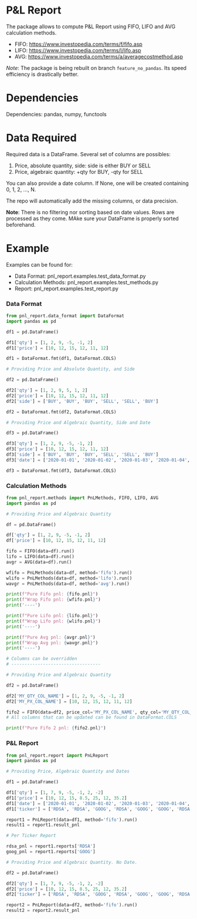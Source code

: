# P&L Report
The package allows to compute P&L Report using FIFO, LIFO and AVG calculation methods.

- FIFO: https://www.investopedia.com/terms/f/fifo.asp
- LIFO: https://www.investopedia.com/terms/l/lifo.asp
- AVG: https://www.investopedia.com/terms/a/averagecostmethod.asp

*Note*: The package is being rebuilt on branch `feature_no_pandas`. Its speed efficiency is drastically better.

# Dependencies

Dependencies: pandas, numpy, functools

# Data Required

Required data is a DataFrame. Several set of columns are possibles:
1. Price, absolute quantity, side: side is either BUY or SELL
2. Price, algebraic quantity: +qty for BUY, -qty for SELL

You can also provide a date column. If None, one will be created containing 0, 1, 2, ..., N.

The repo will automatically add the missing columns, or data precision.

**Note**: There is no filtering nor sorting based on date values. Rows are processed as they come. MAke sure your 
DataFrame is properly sorted beforehand.

# Example

Examples can be found for:
- Data Format: pnl_report.examples.test_data_format.py
- Calculation Methods: pnl_report.examples.test_methods.py
- Report: pnl_report.examples.test_report.py

### Data Format

```python
from pnl_report.data_format import DataFormat
import pandas as pd

df1 = pd.DataFrame()

df1['qty'] = [1, 2, 9, -5, -1, 2]
df1['price'] = [10, 12, 15, 12, 11, 12]

df1 = DataFormat.fmt(df1, DataFormat.COLS)

# Providing Price and Absolute Quantity, and Side

df2 = pd.DataFrame()

df2['qty'] = [1, 2, 9, 5, 1, 2]
df2['price'] = [10, 12, 15, 12, 11, 12]
df2['side'] = ['BUY', 'BUY', 'BUY', 'SELL', 'SELL', 'BUY']

df2 = DataFormat.fmt(df2, DataFormat.COLS)

# Providing Price and Algebraic Quantity, Side and Date

df3 = pd.DataFrame()

df3['qty'] = [1, 2, 9, -5, -1, 2]
df3['price'] = [10, 12, 15, 12, 11, 12]
df3['side'] = ['BUY', 'BUY', 'BUY', 'SELL', 'SELL', 'BUY']
df3['date'] = ['2020-01-01', '2020-01-02', '2020-01-03', '2020-01-04', '2020-04-04', '2020-04-05']

df3 = DataFormat.fmt(df3, DataFormat.COLS)
```

### Calculation Methods

```python
from pnl_report.methods import PnLMethods, FIFO, LIFO, AVG
import pandas as pd

# Providing Price and Algebraic Quantity

df = pd.DataFrame()

df['qty'] = [1, 2, 9, -5, -1, 2]
df['price'] = [10, 12, 15, 12, 11, 12]

fifo = FIFO(data=df).run()
lifo = LIFO(data=df).run()
avgr = AVG(data=df).run()

wfifo = PnLMethods(data=df, method='fifo').run()
wlifo = PnLMethods(data=df, method='lifo').run()
wavgr = PnLMethods(data=df, method='avg').run()

print(f"Pure Fifo pnl: {fifo.pnl}")
print(f"Wrap Fifo pnl: {wfifo.pnl}")
print('----')

print(f"Pure Lifo pnl: {lifo.pnl}")
print(f"Wrap Lifo pnl: {wlifo.pnl}")
print('----')

print(f"Pure Avg pnl: {avgr.pnl}")
print(f"Wrap Avg pnl: {wavgr.pnl}")
print('----')

# Columns can be overridden
# ----------------------------------

# Providing Price and Algebraic Quantity

df2 = pd.DataFrame()

df2['MY_QTY_COL_NAME'] = [1, 2, 9, -5, -1, 2]
df2['MY_PX_COL_NAME'] = [10, 12, 15, 12, 11, 12]

fifo2 = FIFO(data=df2, price_col='MY_PX_COL_NAME', qty_col='MY_QTY_COL_NAME').run()
# All columns that can be updated can be found in DataFormat.COLS

print(f"Pure Fifo 2 pnl: {fifo2.pnl}")
```

### P&L Report

```python
from pnl_report.report import PnLReport
import pandas as pd

# Providing Price, Algebraic Quantity and Dates

df1 = pd.DataFrame()

df1['qty'] = [1, 7, 9, -5, -1, 2, -2]
df1['price'] = [10, 12, 15, 8.5, 25, 12, 35.2]
df1['date'] = ['2020-01-01', '2020-01-02', '2020-01-03', '2020-01-04', '2020-04-04', '2020-04-05', '2020-04-15']
df1['ticker'] = ['RDSA', 'RDSA', 'GOOG', 'RDSA', 'GOOG', 'GOOG', 'RDSA']

report1 = PnLReport(data=df1, method='fifo').run()
result1 = report1.result_pnl

# Per Ticker Report

rdsa_pnl = report1.reports['RDSA']
goog_pnl = report1.reports['GOOG']

# Providing Price and Algebraic Quantity. No Date.

df2 = pd.DataFrame()

df2['qty'] = [1, 7, 9, -5, -1, 2, -2]
df2['price'] = [10, 12, 15, 8.5, 25, 12, 35.2]
df2['ticker'] = ['RDSA', 'RDSA', 'GOOG', 'RDSA', 'GOOG', 'GOOG', 'RDSA']

report2 = PnLReport(data=df2, method='fifo').run()
result2 = report2.result_pnl
```


